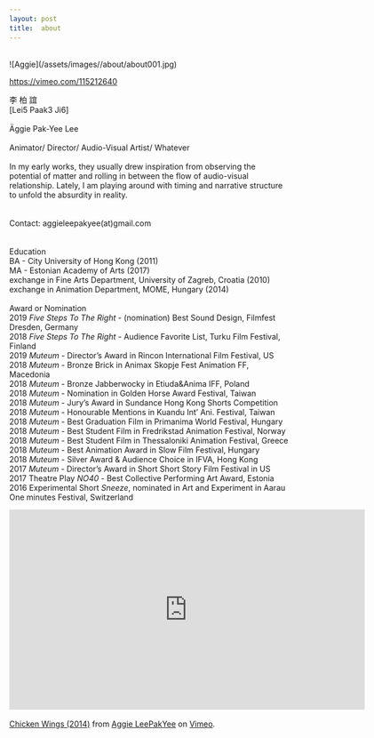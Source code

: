 ```yaml
---
layout: post
title:  about
---
```


<br>
![Aggie](/assets/images//about/about001.jpg)



https://vimeo.com/115212640




李 柏 誼 <br>
[Lei5 Paak3 Ji6] <br>
<br>
Äggie Pak-Yee Lee <br>
<br>
Animator/ Director/ Audio-Visual Artist/ Whatever <br>
<br>
In my early works, they usually drew inspiration from observing the potential of matter and rolling in between the flow of audio-visual relationship. Lately, I am playing around with timing and narrative structure to unfold the absurdity in reality. <br>
<br>
<br>
Contact: aggieleepakyee(at)gmail.com <br>
<br>
<br>
Education <br>
BA - City University of Hong Kong (2011) <br>
MA - Estonian Academy of Arts (2017) <br>
exchange in Fine Arts Department, University of Zagreb, Croatia (2010) <br>
exchange in Animation Department, MOME, Hungary (2014) <br>
<br>
Award or Nomination <br>
2019 *Five Steps To The Right* - (nomination) Best Sound Design, Filmfest Dresden, Germany <br>
2018 *Five Steps To The Right* - Audience Favorite List, Turku Film Festival, Finland <br>
2019 *Muteum* - Director’s Award in Rincon International Film Festival, US <br>
2018 *Muteum* - Bronze Brick in Animax Skopje Fest Animation FF, Macedonia <br>
2018 *Muteum* - Bronze Jabberwocky in Etiuda&Anima IFF, Poland <br>
2018 *Muteum* - Nomination in Golden Horse Award Festival, Taiwan <br>
2018 *Muteum* - Jury’s Award in Sundance Hong Kong Shorts Competition <br>
2018 *Muteum* - Honourable Mentions in Kuandu Int’ Ani. Festival, Taiwan <br>
2018 *Muteum* - Best Graduation Film in Primanima World Festival, Hungary <br>
2018 *Muteum* - Best Student Film in Fredrikstad Animation Festival, Norway <br>
2018 *Muteum* - Best Student Film in Thessaloniki Animation Festival, Greece <br>
2018 *Muteum* - Best Animation Award in Slow Film Festival, Hungary <br>
2018 *Muteum* - Silver Award & Audience Choice in IFVA, Hong Kong <br>
2017 *Muteum* - Director’s Award in Short Short Story Film Festival in US <br>
2017 Theatre Play *NO40* - Best Collective Performing Art Award, Estonia <br>
2016 Experimental Short *Sneeze*, nominated in Art and Experiment in Aarau One minutes Festival, Switzerland



<iframe src="https://player.vimeo.com/video/115212640" width="640" height="360" frameborder="0" allow="autoplay; fullscreen" allowfullscreen></iframe>
<p><a href="https://vimeo.com/115212640">Chicken Wings (2014)</a> from <a href="https://vimeo.com/user2611246">Aggie LeePakYee</a> on <a href="https://vimeo.com">Vimeo</a>.</p>
